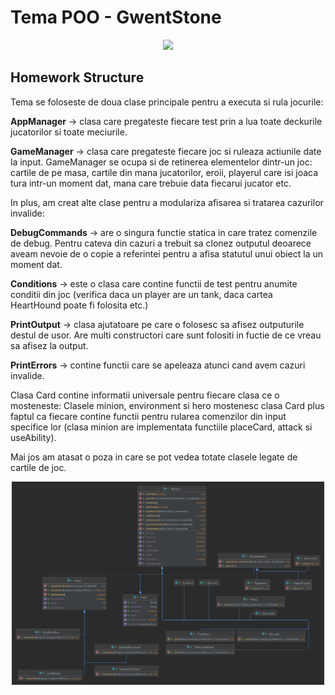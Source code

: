 # Tema POO  - GwentStone

<div align="center"><img src="https://tenor.com/view/witcher3-gif-9340436.gif" width="500px"></div>

## Homework Structure

Tema se foloseste de doua clase principale pentru a executa si rula jocurile:

**AppManager** -> clasa care pregateste fiecare test prin a lua toate deckurile
jucatorilor si toate meciurile.

**GameManager** -> clasa care pregateste fiecare joc si ruleaza actiunile date
la input. GameManager se ocupa si de retinerea elementelor dintr-un joc:
cartile de pe masa, cartile din mana jucatorilor, eroii, playerul care isi
joaca tura intr-un moment dat, mana care trebuie data fiecarui jucator etc.

In plus, am creat alte clase pentru a modulariza afisarea si tratarea cazurilor
invalide:

**DebugCommands** -> are o singura functie statica in care tratez comenzile de
debug. Pentru cateva din cazuri a trebuit sa clonez outputul deoarece aveam
nevoie de o copie a referintei pentru a afisa statutul unui obiect la un
moment dat.

**Conditions** -> este o clasa care contine functii de test pentru anumite
conditii din joc (verifica daca un player are un tank, daca cartea HeartHound
poate fi folosita etc.)

**PrintOutput** -> clasa ajutatoare pe care o folosesc sa afisez outputurile
destul de usor. Are multi constructori care sunt folositi in fuctie de ce vreau
sa afisez la output.

**PrintErrors** -> contine functii care se apeleaza atunci cand avem cazuri
invalide.

Clasa Card contine informatii universale pentru fiecare clasa ce o mosteneste:
Clasele minion, environment si hero mostenesc clasa Card plus faptul ca fiecare
contine functii pentru rularea comenzilor din input specifice lor (clasa minion
are implementata functiile placeCard, attack si useAbility).

Mai jos am atasat o poza in care se pot vedea totate clasele legate de cartile
de joc.

<div align="center"><img src="img/package.png" width="500px"></div>


